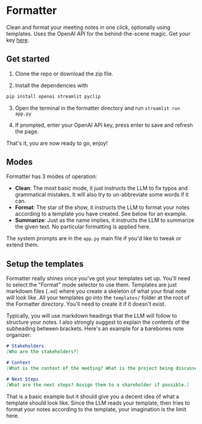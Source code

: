 # Formatter

Clean and format your meeting notes in one click, optionally using templates.
Uses the OpenAI API for the behind-the-scene magic. Get your key [here](https://platform.openai.com/api-keys).

## Get started

1. Clone the repo or download the zip file.

2. Install the dependencies with

```python
pip install openai streamlit pyclip
```

3. Open the terminal in the formatter directory and run `streamlit run app.py`

4. If prompted, enter your OpenAI API key, press enter to save and refresh the page.

That's it, you are now ready to go, enjoy!

## Modes

Formatter has 3 modes of operation:
- **Clean**: The most basic mode, it just instructs the LLM to fix typos and grammatical mistakes. It will also try to un-abbreviate some words if it can.
- **Format**: The star of the show, it instructs the LLM to format your notes according to a template you have created. See below for an example.
- **Summarize**: Just as the name implies, it instructs the LLM to summarize the given text. No particular formatting is applied here.

The system prompts are in the `app.py` main file if you'd like to tweak or extend them.

## Setup the templates

Formatter really shines once you've got your templates set up. You'll need to select the "Format" mode selector to use them.
Templates are just markdown files (`.md`) where you create a skeleton of what your final note will look like. All your templates go into the `templates/` folder at the root of the Formatter directory. You'll need to create it if it doesn't exist.

Typically, you will use markdown headings that the LLM will follow to structure your notes. I also strongly suggest to explain the contents of the subheading between brackets. Here's an example for a barebones note organizer:

```markdown
# Stakeholders
[Who are the stakeholders?]

# Context
[What is the context of the meeting? What is the project being discussed? Put all the miscellaneous information here.]

# Next Steps
[What are the next steps? Assign them to a shareholder if possible.]
```

That is a basic example but it should give you a decent idea of what a template should look like. Since the LLM reads your template, then tries to format your notes according to the template, your imagination is the limit here.
